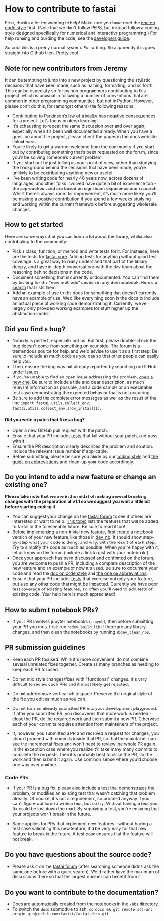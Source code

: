 # How to contribute to fastai

First, thanks a lot for wanting to help! Make sure you have read the [doc on code style](https://docs.fast.ai/dev/style.html) first. (Note that we don't follow PEP8, but instead follow a coding style designed specifically for numerical and interactive programming.) For help running and building the code, see the [developers guide](https://docs.fast.ai/dev/develop.html).

So cool this is a pretty normal system. For writing. So apparently this goes straight into Github then. Pretty cool.

## Note for new contributors from Jeremy

It can be tempting to jump into a new project by questioning the stylistic decisions that have been made, such as naming, formatting, and so forth. This can be especially so for python programmers contributing to this project, which is unusual in following a number of conventions that are common in other programming communities, but not in Python. However, please don’t do this, for (amongst others) the following reasons:

- Contributing to [Parkinson’s law of triviality](https://www.wikiwand.com/en/Law_of_triviality) has negative consequences for a project. Let’s focus on deep learning!
- It’s exhausting to repeat the same discussion over and over again, especially when it’s been well documented already. When you have a question about the project, please check the pages in the docs website linked here.
- You’re likely to get a warmer welcome from the community if you start out by contributing something that’s been requested on the forum, since you’ll be solving someone’s current problem.
- If you start out by just telling us your point of view, rather than studying the background behind the decisions that have been made, you’re unlikely to be contributing anything new or useful.
- I’ve been writing code for nearly 40 years now, across dozens of languages, and other folks involved have quite a bit of experience too - the approaches used are based on significant experience and research. Whilst there’s always room for improvement, it’s much more likely you’ll be making a positive contribution if you spend a few weeks studying and working within the current framework before suggesting wholesale changes.

## How to get started

Here are some ways that you can learn a lot about the library, whilst also contributing to the community:

- Pick a class, function, or method and write tests for it. For instance, here are the tests for [fastai.core](https://github.com/fastai/fastai1/blob/master/tests/test_core.py). Adding tests for anything without good test coverage is a great way to really understand that part of the library deeply, and have in-depth conversations with the dev team about the reasoning behind decisions in the code.
- Document something that is currently undocumented. You can find them by looking for the “new methods” section in any doc notebook. Here’s a [search](https://github.com/fastai/fastai/search?q=%22new+methods%22&unscoped_q=%22new+methods%22) that lists them
- Add an example of use to the docs for something that doesn’t currently have an example of use. We’d like everything soon in the docs to include an actual piece of working code demonstrating it. Currently, we’ve largely only provided working examples for stuff higher up the abstraction ladder.

## Did you find a bug?

- Nobody is perfect, especially not us. But first, please double-check the bug doesn't come from something on your side. The [forum](http://forums.fast.ai/) is a tremendous source for help, and we'd advise to use it as a first step. Be sure to include as much code as you can so that other people can easily help you.
- Then, ensure the bug was not already reported by searching on GitHub under [Issues](https://github.com/fastai/fastai/issues).
- If you're unable to find an open issue addressing the problem, [open a new one](https://github.com/fastai/fastai/issues/new). Be sure to include a title and clear description, as much relevant information as possible, and a code sample or an executable test case demonstrating the expected behavior that is not occurring.
- Be sure to add the complete error messages as well as the result of the line `import fastai.utils.collect_env; fastai.utils.collect_env.show_install(1)`.

#### Did you write a patch that fixes a bug?

- Open a new GitHub pull request with the patch.
- Ensure that your PR includes [tests](https://docs.fast.ai/dev/test.html) that fail without your patch, and pass with it.
- Ensure the PR description clearly describes the problem and solution. Include the relevant issue number if applicable.
- Before submitting, please be sure you abide by our [coding style](https://docs.fast.ai/dev/style.html) and [the guide on abbreviations](https://docs.fast.ai/dev/abbr.html) and clean-up your code accordingly.

## Do you intend to add a new feature or change an existing one?

**Please take note that we are in the midst of making several breaking changes with the preparation of v1.1 so we suggest you wait a little bit before starting coding it.**

- You can suggest your change on the [fastai forum](http://forums.fast.ai/) to see if others are interested or want to help. [This topic](http://forums.fast.ai/t/fastai-v1-adding-features/23041/8) lists the features that will be added to fastai in the foreseeable future. Be sure to read it too!
- Before implementing a non-trivial new feature, first create a notebook version of your new feature, like those in [dev_nb](https://github.com/fastai/fastai_docs/tree/master/dev_nb). It should show step-by-step what your code is doing, and why, with the result of each step. Try to simplify the code as much as possible. When you're happy with it, let us know on the forum (include a link to gist with your notebook.)
- Once your approach has been discussed and confirmed on the forum, you are welcome to push a PR, including a complete description of the new feature and an example of how it's used. Be sure to document your code and read the [doc on code style](https://docs.fast.ai/dev/style.html) and [the one on abbreviations](https://docs.fast.ai/dev/abbr.html).
- Ensure that your PR includes [tests](https://docs.fast.ai/dev/test.html) that exercise not only your feature, but also any other code that might be impacted. Currently we have poor test coverage of existing features, so often you'll need to add tests of existing code. Your help here is much appreciated!

## How to submit notebook PRs?

- If your PR involves jupyter notebooks (`.ipynb`), then before submitting your PR you must first: run `nbdev_build_lib` if there are any library changes, and then clean the notebooks by running `nbdev_clean_nbs`.

## PR submission guidelines

- Keep each PR focused. While it's more convenient, do not combine several unrelated fixes together. Create as many branches as needing to keep each PR focused.

- Do not mix style changes/fixes with "functional" changes. It's very difficult to review such PRs and it most likely get rejected.

- Do not add/remove vertical whitespace. Preserve the original style of the file you edit as much as you can.

- Do not turn an already submitted PR into your development playground. If after you submitted PR, you discovered that more work is needed - close the PR, do the required work and then submit a new PR. Otherwise each of your commits requires attention from maintainers of the project.

- If, however, you submitted a PR and received a request for changes, you should proceed with commits inside that PR, so that the maintainer can see the incremental fixes and won't need to review the whole PR again. In the exception case where you realize it'll take many many commits to complete the requests, then it's probably best to close the PR, do the work and then submit it again. Use common sense where you'd choose one way over another.

### Code PRs

- If your PR is a bug fix, please also include a test that demonstrates the problem, or modifies an existing test that wasn't catching that problem already. Of course, it's not a requirement, so proceed anyway if you can't figure out how to write a test, but do try. Without having a test your fix could be lost down the road. By supplying a test, you're ensuring that your projects won't break in the future.

- Same applies for PRs that implement new features - without having a test case validating this new feature, it'd be very easy for that new feature to break in the future. A test case ensures that the feature will not break.

## Do you have questions about the source code?

- Please ask it on the [fastai forum](http://forums.fast.ai/) (after searching someone didn't ask the same one before with a quick search). We'd rather have the maximum of discussions there so that the largest number can benefit from it.

## Do you want to contribute to the documentation?

- Docs are automatically created from the notebooks in the `/nbs` directory.
- To switch the `docs` submodule to ssh, `cd docs && git remote set-url origin git@github.com:fastai/fastai-docs.git`